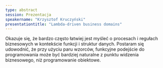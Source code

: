 ```yaml
---
type: abstract
session: Prezentacja
speakername: "Krzysztof Kruczyński"
presentationtitle: "Lambda-driven business domains"
---
```

Okazuje się, że bardzo często łatwiej jest myśleć o procesach i regułach biznesowych w kontekście funkcji i struktur danych. Postaram się udowodnić, że przy użyciu paru wzorców, funkcyjne podejście do programowania może być bardziej naturalne z punktu widzenia biznesowego, niż programowanie obiektowe.
